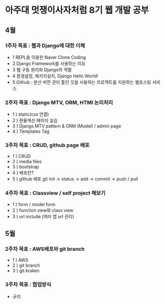 # 아주대 멋쟁이사자처럼 8기 웹 개발 공부

## 4월
### 1주차 목표 : 웹과 Django에 대한 이해
- 1 REPL을 이용한 Naver Clone Coding
- 2 Django Framework를 사용하는 이유
- 3 웹 구동 원리와 Django의 역활
- 4 환경설정, 패키지설치, Django Hello World!
- 5 Github : 분산 버전 관리 툴인 깃을 사용하는 프로젝트를 지원하는 웹호스팅 서비스

### 2주차 목표 : Django MTV, ORM, HTMl 논리처리
- 1 ) static(css 연결) 
- 2 ) 환율계산 페이지 실습
- 3 ) Django MTV pattern & ORM (Model) / admin page
- 4 ) Templates Tag

### 3주차 목표 : CRUD, github page 배포
- 1 ) CRUD
- 2 ) media files
- 3 ) bootstrap
- 4 ) 배포란?
- 5 ) github 배포
  git init -> status -> add -> commit -> push / pull

### 4주차 목표 : Classview / self project 해보기
- 1 ) form / model form
- 2 ) function view와 class view
- 3 ) url include (여러 앱 url 관리)

## 5월
### 2주차 목표 : AWS배포와 git branch
- 1 ) AWS
- 2 ) git branch
- 3 ) git kraken

### 3주차 목표 : 협업방식
- 규리
